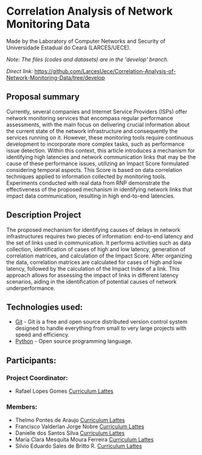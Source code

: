 # Correlation Analysis of Network Monitoring Data

Made by the Laboratory of Computer Networks and Security of Universidade Estadual do Ceará (LARCES/UECE).

*Note: The files (codes and datasets) are in the 'develop' branch.*

*Direct link:* https://github.com/LarcesUece/Correlation-Analysis-of-Network-Monitoring-Data/tree/develop

## Proposal summary

Currently, several companies and Internet Service Providers (ISPs) offer network monitoring services that encompass regular performance assessments, with the main focus on delivering crucial information about the current state of the network infrastructure and consequently the services running on it. However, these monitoring tools require continuous development to incorporate more complex tasks, such as performance issue detection. Within this context, this article introduces a mechanism for identifying high latencies and network communication links that may be the cause of these performance issues, utilizing an Impact Score formulated considering temporal aspects. This Score is based on data correlation techniques applied to information collected by monitoring tools. Experiments conducted with real data from RNP demonstrate the effectiveness of the proposed mechanism in identifying network links that impact data communication, resulting in high end-to-end latencies.

## Description Project

The proposed mechanism for identifying causes of delays in network infrastructures requires two pieces of information: end-to-end latency and the set of links used in communication. It performs activities such as data collection, identification of cases of high and low latency, generation of correlation matrices, and calculation of the Impact Score. After organizing the data, correlation matrices are calculated for cases of high and low latency, followed by the calculation of the Impact Index of a link. This approach allows for assessing the impact of links in different latency scenarios, aiding in the identification of potential causes of network underperformance.

## Technologies used:

- [Git](https://github.com/LarcesUece/Correlation-Analysis-of-Network-Monitoring-Data/tree/develop) - Git is a free and open source distributed version control system designed to handle everything from small to very large projects with speed and efficiency.
- [Python](https://www.python.org/) - Open source programming language.

## Participants:

### Project Coordinator:

- Rafael Lopes Gomes [Curriculum Lattes](http://lattes.cnpq.br/5212299313885086)

### Members:

- Thelmo Pontes de Araujo [Curriculum Lattes](http://lattes.cnpq.br/3978299887398475)
- Francisco Valderlan Jorge Nobre [Curriculum Lattes](http://lattes.cnpq.br/8242344331454843)
- Danielle dos Santos Silva [Curriculum Lattes](https://lattes.cnpq.br/5639924024679664)
- Maria Clara Mesquita Moura Ferreira [Curriculum Lattes](http://lattes.cnpq.br/3456660001349261)
- Silvio Eduardo Sales de Britto R. [Curriculum Lattes](http://lattes.cnpq.br/7251244319067731)

